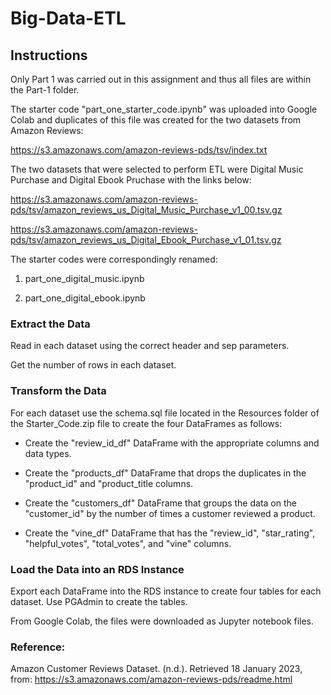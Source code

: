 # Big-Data-ETL


## Instructions

Only Part 1 was carried out in this assignment and thus all files are within the Part-1 folder.

The starter code "part_one_starter_code.ipynb" was uploaded into Google Colab and duplicates of this file was created for the two datasets from Amazon Reviews:

https://s3.amazonaws.com/amazon-reviews-pds/tsv/index.txt


The two datasets that were selected to perform ETL were Digital Music Purchase and Digital Ebook Pruchase with the links below:

https://s3.amazonaws.com/amazon-reviews-pds/tsv/amazon_reviews_us_Digital_Music_Purchase_v1_00.tsv.gz

https://s3.amazonaws.com/amazon-reviews-pds/tsv/amazon_reviews_us_Digital_Ebook_Purchase_v1_01.tsv.gz


The starter codes were correspondingly renamed:

1. part_one_digital_music.ipynb

2. part_one_digital_ebook.ipynb


### Extract the Data

Read in each dataset using the correct header and sep parameters.

Get the number of rows in each dataset.


### Transform the Data

For each dataset use the schema.sql file located in the Resources folder of the Starter_Code.zip file to create the four DataFrames as follows:

- Create the "review_id_df" DataFrame with the appropriate columns and data types.

- Create the "products_df" DataFrame that drops the duplicates in the "product_id" and "product_title columns.

- Create the "customers_df" DataFrame that groups the data on the "customer_id" by the number of times a customer reviewed a product.

- Create the "vine_df" DataFrame that has the "review_id", "star_rating", "helpful_votes", "total_votes", and "vine" columns.


### Load the Data into an RDS Instance

Export each DataFrame into the RDS instance to create four tables for each dataset. Use PGAdmin to create the tables.


From Google Colab, the files were downloaded as Jupyter notebook files.


### Reference:

Amazon Customer Reviews Dataset. (n.d.). Retrieved 18 January 2023, from: https://s3.amazonaws.com/amazon-reviews-pds/readme.html

